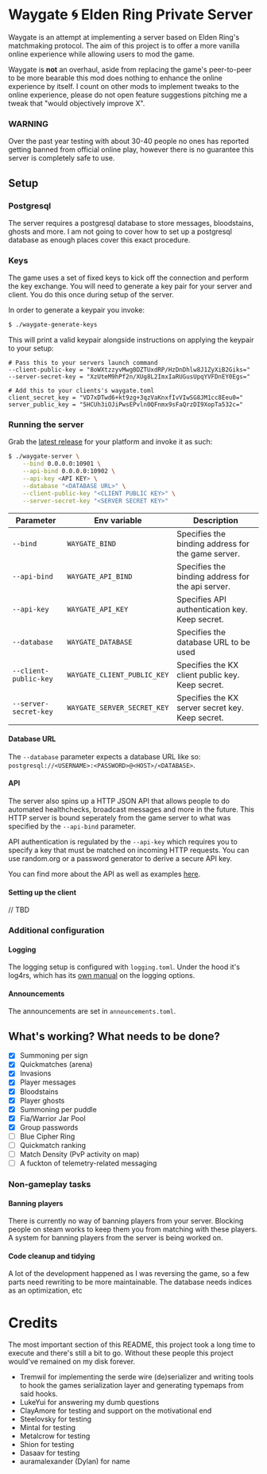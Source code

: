 # Waygate :cyclone: Elden Ring Private Server
Waygate is an attempt at implementing a server based on Elden Ring's matchmaking
protocol. The aim of this project is to offer a more vanilla online experience
while allowing users to mod the game.

Waygate is **not** an overhaul, aside from replacing the game's peer-to-peer
to be more bearable this mod does nothing to enhance the online experience by
itself.
I count on other mods to implement tweaks to the online experience, please do
not open feature suggestions pitching me a tweak that "would objectively
improve X".

### WARNING
Over the past year testing with about 30-40 people no ones has reported getting
banned from official online play, however there is no guarantee this server
is completely safe to use.

## Setup
### Postgresql
The server requires a postgresql database to store messages, bloodstains, ghosts
and more. I am not going to cover how to set up a postgresql database as enough
places cover this exact procedure.

### Keys
The game uses a set of fixed keys to kick off the connection and perform the key
exchange. You will need to generate a key pair for your server and client. You
do this once during setup of the server.

In order to generate a keypair you invoke:
```bash
$ ./waygate-generate-keys
```

This will print a valid keypair alongside instructions on applying the keypair
to your setup:
```
# Pass this to your servers launch command
--client-public-key = "8oWXtzzyvMwg0DZTUxdRP/HzDnDhlw8J1ZyXiB2Giks="
--server-secret-key = "XzUteM9hPf2n/XUg8L2ImxIaRUGusUpqYVFDnEY0Egs="

# Add this to your clients's waygate.toml
client_secret_key = "VD7xDTwd6+kt9zg+3qzVaKnxfIvVIwSG8JM1cc8Eeu0="
server_public_key = "5HCUh3iOJiPwsEPvln0QFnmx9sFaQrzDI9XopTa532c="
```

### Running the server
Grab the [latest release](https://github.com/vswarte/waygate-server/releases)
for your platform and invoke it as such:

```bash
$ ./waygate-server \
    --bind 0.0.0.0:10901 \
    --api-bind 0.0.0.0:10902 \
    --api-key <API KEY> \
    --database "<DATABASE URL>" \
    --client-public-key "<CLIENT PUBLIC KEY>" \
    --server-secret-key "<SERVER SECRET KEY>"
```

| Parameter             | Env variable                | Description                                        |
|-----------------------|-----------------------------|----------------------------------------------------|
| `--bind`              | `WAYGATE_BIND`              | Specifies the binding address for the game server. |
| `--api-bind`          | `WAYGATE_API_BIND`          | Specifies the binding address for the api server.  |
| `--api-key`           | `WAYGATE_API_KEY`           | Specifies API authentication key. Keep secret.     |
| `--database`          | `WAYGATE_DATABASE`          | Specifies the database URL to be used              |
| `--client-public-key` | `WAYGATE_CLIENT_PUBLIC_KEY` | Specifies the KX client public key. Keep secret.   |
| `--server-secret-key` | `WAYGATE_SERVER_SECRET_KEY` | Specifies the KX server secret key. Keep secret.   |

#### Database URL
The `--database` parameter expects a database URL like so: `postgresql://<USERNAME>:<PASSWORD>@<HOST>/<DATABASE>`.

#### API
The server also spins up a HTTP JSON API that allows people to do automated healthchecks,
broadcast messages and more in the future. This HTTP server is bound seperately
from the game server to what was specified by the `--api-bind` parameter.

API authentication is regulated by the `--api-key` which requires you to specify
a key that must be matched on incoming HTTP requests. You can use random.org or
a password generator to derive a secure API key.

You can find more about the API as well as examples [here](crates/api/README.md).

#### Setting up the client
// TBD

### Additional configuration
#### Logging
The logging setup is configured with `logging.toml`. Under the hood it's log4rs,
which has its [own manual](https://docs.rs/log4rs/latest/log4rs/config/index.html) on the logging options.

#### Announcements
The announcements are set in `announcements.toml`.

## What's working? What needs to be done?
 - [x] Summoning per sign
 - [x] Quickmatches (arena)
 - [x] Invasions
 - [x] Player messages
 - [x] Bloodstains
 - [x] Player ghosts
 - [x] Summoning per puddle
 - [x] Fia/Warrior Jar Pool
 - [x] Group passwords
 - [ ] Blue Cipher Ring
 - [ ] Quickmatch ranking
 - [ ] Match Density (PvP activity on map)
 - [ ] A fuckton of telemetry-related messaging

### Non-gameplay tasks
#### Banning players
There is currently no way of banning players from your server. Blocking
people on steam works to keep them you from matching with these players.
A system for banning players from the server is being worked on.

#### Code cleanup and tidying
A lot of the development happened as I was reversing the game, so a few parts
need rewriting to be more maintainable. The database needs indices as an
optimization, etc

# Credits
The most important section of this README, this project took a long time to
execute and there's still a bit to go. Without these people this project
would've remained on my disk forever.

 - Tremwil for implementing the serde wire (de)serializer and writing tools to hook the games serialization layer and generating typemaps from said hooks.
 - LukeYui for answering my dumb questions
 - ClayAmore for testing and support on the motivational end
 - Steelovsky for testing
 - Mintal for testing
 - Metalcrow for testing
 - Shion for testing
 - Dasaav for testing
 - auramalexander (Dylan) for name
